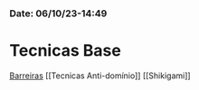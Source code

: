 ### Date: 06/10/23-14:49

# Tecnicas Base

[Barreiras](Barreiras)
[[Tecnicas Anti-domínio]]
[[Shikigami]]
